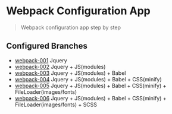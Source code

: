# Webpack Configuration App
> Webpack configuration app step by step

## Configured Branches
- [webpack-001](https://github.com/dbulan/app-webpack/tree/001-jquery) Jquery
- [webpack-002](https://github.com/dbulan/app-webpack/tree/002-jquery-jsmodules) Jquery + JS(modules)
- [webpack-003](https://github.com/dbulan/app-webpack/tree/003-jquery-jsmodules-babel) Jquery + JS(modules) + Babel
- [webpack-004](https://github.com/dbulan/app-webpack/tree/004-jquery-jsmodules-babel-cssmin) Jquery + JS(modules) + Babel + CSS(minify)
- [webpack-005](https://github.com/dbulan/app-webpack/tree/005-jquery-jsmodules-babel-cssmin-fileloader) Jquery + JS(modules) + Babel + CSS(minify) + FileLoader(images/fonts)
- [webpack-006](https://github.com/dbulan/app-webpack/tree/005-jquery-jsmodules-babel-cssmin-fileloader-scss) Jquery + JS(modules) + Babel + CSS(minify) + FileLoader(images/fonts) + SCSS